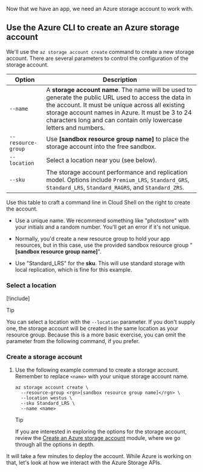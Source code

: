 Now that we have an app, we need an Azure storage account to work with.

## Use the Azure CLI to create an Azure storage account

We'll use the `az storage account create` command to create a new storage account. There are several parameters to control the configuration of the storage account.

 | Option | Description |
 |--------|-------------|
 | `--name` | A **storage account name**. The name will be used to generate the public URL used to access the data in the account. It must be unique across all existing storage account names in Azure. It must be 3 to 24 characters long and can contain only lowercase letters and numbers. |
 | `--resource-group` | Use **<rgn>[sandbox resource group name]</rgn>** to place the storage account into the free sandbox. |
 | `--location` | Select a location near you (see below). |
 | `--sku` | The storage account performance and replication model. Options include `Premium_LRS`, `Standard_GRS`, `Standard_LRS`, `Standard_RAGRS`, and `Standard_ZRS`. |

Use this table to craft a command line in Cloud Shell on the right to create the account.

- Use a unique name. We recommend something like "photostore" with your initials and a random number. You'll get an error if it's not unique.

- Normally, you'd create a new resource group to hold your app resources, but in this case, use the provided sandbox resource group "**<rgn>[sandbox resource group name]</rgn>**".

- Use "Standard_LRS" for the **sku**. This will use standard storage with local replication, which is fine for this example.

### Select a location

<!-- Resource selection -->
[!include[](../../../includes/azure-sandbox-regions-first-mention-note.md)]

> [!TIP]
> You can select a location with the `--location` parameter. If you don't supply one, the storage account will be created in the same location as your resource group. Because this is a more basic exercise, you can omit the parameter from the following command, if you prefer.

### Create a storage account

1. Use the following example command to create a storage account. Remember to replace `<name>` with your unique storage account name.

    ```azurecli
    az storage account create \
      --resource-group <rgn>[sandbox resource group name]</rgn> \
      --location westus \
      --sku Standard_LRS \
      --name <name>
    ```

    > [!TIP]
    > If you are interested in exploring the options for the storage account, review the [Create an Azure storage account](/training/modules/create-azure-storage-account?azure-portal=true) module, where we go through all the options in depth.

It will take a few minutes to deploy the account. While Azure is working on that, let's look at how we interact with the Azure Storage APIs.
